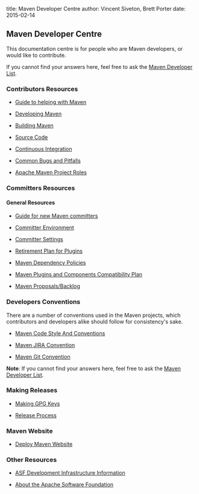 title: Maven Developer Centre
author: Vincent Siveton, Brett Porter
date: 2015-02-14

<!--
Licensed to the Apache Software Foundation (ASF) under one
or more contributor license agreements.  See the NOTICE file
distributed with this work for additional information
regarding copyright ownership.  The ASF licenses this file
to you under the Apache License, Version 2.0 (the
"License"); you may not use this file except in compliance
with the License.  You may obtain a copy of the License at

    http://www.apache.org/licenses/LICENSE-2.0

Unless required by applicable law or agreed to in writing,
software distributed under the License is distributed on an
"AS IS" BASIS, WITHOUT WARRANTIES OR CONDITIONS OF ANY
KIND, either express or implied.  See the License for the
specific language governing permissions and limitations
under the License.
-->

## Maven Developer Centre

 This documentation centre is for people who are Maven developers, or would like to contribute.

 If you cannot find your answers here, feel free to ask the [Maven Developer List](mailto:dev@maven.apache.org).

### Contributors Resources

- [Guide to helping with Maven](../guides/development/guide-helping.html)

- [Developing Maven](../guides/development/guide-maven-development.html)

- [Building Maven](../guides/development/guide-building-maven.html)

- [Source Code](../scm.html)

- [Continuous Integration](https://ci-maven.apache.org/job/Maven/job/maven-box/)

- [Common Bugs and Pitfalls](../plugin-developers/common-bugs.html)

- [Apache Maven Project Roles](../project-roles.html)

### Committers Resources

#### General Resources

- [Guide for new Maven committers](./welcome-to-new-committers.html)

- [Committer Environment](./committer-environment.html)

- [Committer Settings](./committer-settings.html)

- [Retirement Plan for Plugins](./retirement-plan-plugins.html)

- [Maven Dependency Policies](./dependency-policies.html)

- [Maven Plugins and Components Compatibility Plan](./compatibility-plan.html)

- [Maven Proposals/Backlog](https://cwiki.apache.org/confluence/pages/viewpage.action?pageId=5964567)

### Developers Conventions

 There are a number of conventions used in the Maven projects, which contributors and developers alike should follow for consistency's sake.

- [Maven Code Style And Conventions](./conventions/code.html)

- [Maven JIRA Convention](./conventions/jira.html)

- [Maven Git Convention](./conventions/git.html)

 **Note**: If you cannot find your answers here, feel free to ask the [Maven Developer List](mailto:dev@maven.apache.org).

### Making Releases

- [Making GPG Keys](./release/pmc-gpg-keys.html)

- [Release Process](./release/index.html)

### Maven Website

- [Deploy Maven Website](./website/index.html)

### Other Resources

- [ASF Development Infrastructure Information](https://www.apache.org/dev/)

- [About the Apache Software Foundation](https://www.apache.org/foundation/)

<!-- TODO: tasks as buttons? -->
<!-- TODO: de-dupe with existing documents in community -->
<!-- TODO: clean up, have cookbook with more in depth documents like cutting releases, etc. -->
